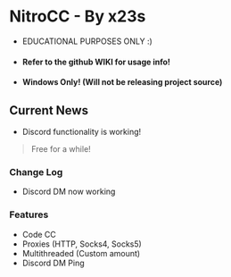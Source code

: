 # NitroCC - By x23s
* EDUCATIONAL PURPOSES ONLY :)
* #### Refer to the github WIKI for usage info!
* #### Windows Only! (Will not be releasing project source)

## Current News
* Discord functionality is working!
> Free for a while!

### Change Log
* Discord DM now working

### Features
* Code CC 
* Proxies (HTTP, Socks4, Socks5)
* Multithreaded (Custom amount)
* Discord DM Ping

